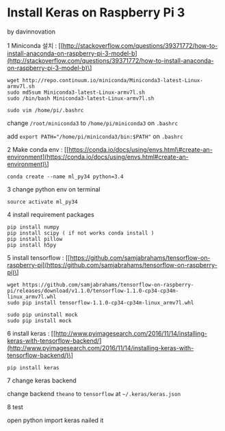 # Install Keras on Raspberry Pi 3

by davinnovation

1 Miniconda 설치 
: \[[http://stackoverflow.com/questions/39371772/how-to-install-anaconda-on-raspberry-pi-3-model-b](http://stackoverflow.com/questions/39371772/how-to-install-anaconda-on-raspberry-pi-3-model-b)\]

```
wget http://repo.continuum.io/miniconda/Miniconda3-latest-Linux-armv7l.sh
sudo md5sum Miniconda3-latest-Linux-armv7l.sh
sudo /bin/bash Miniconda3-latest-Linux-armv7l.sh

sudo vim /home/pi/.bashrc
```

change `/root/miniconda3` to `/home/pi/miniconda3` on `.bashrc` 


add `export PATH="/home/pi/miniconda3/bin:$PATH"` on `.bashrc`

2 Make conda env 
: \[[https://conda.io/docs/using/envs.html\#create-an-environment](https://conda.io/docs/using/envs.html#create-an-environment)\]

```
conda create --name ml_py34 python=3.4
```

3 change python env on terminal

```
source activate ml_py34
```

4 install requirement packages

```
pip install numpy
pip install scipy ( if not works conda install )
pip install pillow
pip install h5py
```

5 install tensorflow : \[[https://github.com/samjabrahams/tensorflow-on-raspberry-pi](https://github.com/samjabrahams/tensorflow-on-raspberry-pi)\]

```
wget https://github.com/samjabrahams/tensorflow-on-raspberry-pi/releases/download/v1.1.0/tensorflow-1.1.0-cp34-cp34m-linux_armv7l.whl
sudo pip install tensorflow-1.1.0-cp34-cp34m-linux_armv7l.whl

sudo pip uninstall mock
sudo pip install mock
```

6 install keras : \[[http://www.pyimagesearch.com/2016/11/14/installing-keras-with-tensorflow-backend/](http://www.pyimagesearch.com/2016/11/14/installing-keras-with-tensorflow-backend/)\]

```
pip install keras
```

7 change keras backend

change backend `theano` to `tensorflow` at `~/.keras/keras.json`

8 test

open python 
import keras 
nailed it